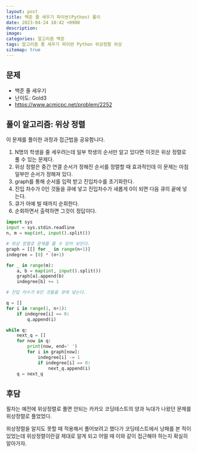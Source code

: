```yaml
---
layout: post
title: 백준 줄 세우기 파이썬(Python) 풀이
date: 2023-04-24 10:42 +0900
description:
image:
categories: 알고리즘 백준
tags: 알고리즘 줄 세우기 파이썬 Python 위상정렬 위상
sitemap: true
---
```


## 문제

- 백준 줄 세우기
- 난이도: Gold3
- https://www.acmicpc.net/problem/2252

## 풀이 알고리즘: 위상 정렬

이 문제를 풀이한 과정과 접근법을 공유함니다.

1. N명의 학생을 줄 세우려는데 일부 학생의 순서만 알고 있다면 이것은 위상 정렬로 풀 수 있는 문제다.
2. 위상 정렬은 중간 연결 순서가 정해진 순서를 정렬할 때 효과적인데 이 문제는 마침 일부만 순서가 정해져 있다.
3. graph를 통해 순서를 입력 받고 진입차수를 초기화한다.
4. 진입 차수가 0인 것들을 큐에 넣고 진입차수가 새롭게 0이 되면 다음 큐의 끝에 넣는다.
5. 큐가 아예 빌 때까지 순회한다.
6. 순회하면서 출력하면 그것이 정답이다.

```python
import sys
input = sys.stdin.readline
n, m = map(int, input().split())

# 위상 정렬로 문제를 풀 수 있어 보인다.
graph = [[] for _ in range(n+1)]
indegree = [0] * (n+1)

for _ in range(m):
    a, b = map(int, input().split())
    graph[a].append(b)
    indegree[b] += 1

# 진입 차수가 0인 것들을 큐에 넣는다.

q = []
for i in range(1, n+1):
    if indegree[i] == 0:
        q.append(i)

while q:
    next_q = []
    for now in q:
        print(now, end=' ')
        for i in graph[now]:
            indegree[i] -= 1
            if indegree[i] == 0:
                next_q.append(i)
    q = next_q
```

## 후담

필자는 예전에 위상정렬로 풀면 안되는 카카오 코딩테스트의 양과 늑대가 나왔던 문제를 위상정렬로 풀었었다.

위상정렬을 알지도 못할 때 적용해서 풀어보려고 했다가 코딩테스트에서 낭패를 본 적이 있었는데 위상정렬이란걸 제대로 알게 되고 어떨 때 이와 같이 접근해야 하는지 확실히 알아가자.
